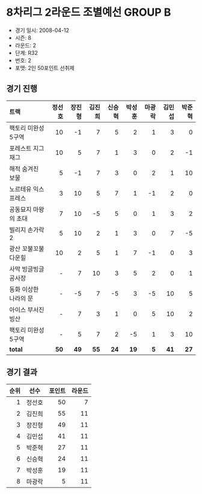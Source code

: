# 8차리그 2라운드 조별예선 GROUP B

- 경기 일시: 2008-04-12
- 시즌: 8
- 라운드: 2
- 단계: R32
- 번호: 2
- 포맷: 2인 50포인트 선취제





## 경기 진행

| 트랙 | 정선호 | 장진형 | 김진희 | 신승혁 | 박성훈 | 마광락 | 김민섭 | 박준혁 |
|:---|---:|---:|---:|---:|---:|---:|---:|---:|
| 팩토리 미완성 5구역 | 10 | -1 | 7 | 5 | 2 | 1 | 3 | 0 |
| 포레스트 지그재그 | 10 | 5 | 7 | 1 | 3 | 0 | 2 | -1 |
| 해적 숨겨진 보물 | 5 | -1 | 7 | 3 | 0 | 2 | 1 | 10 |
| 노르테유 익스프레스 | 3 | 10 | 5 | 7 | 1 | -1 | 2 | 0 |
| 공동묘지 마왕의 초대 | 7 | 10 | -5 | 5 | 0 | 1 | 3 | 2 |
| 빌리지 손가락 2 | 5 | 10 | 2 | 1 | 3 | 0 | 7 | -5 |
| 광산 꼬불꼬불 다운힐 | 10 | 2 | 5 | 1 | 7 | -1 | 0 | 3 |
| 사막 빙글빙글 공사장 | - | 7 | 10 | 3 | 5 | 2 | 0 | 1 |
| 동화 이상한 나라의 문 | - | -5 | 7 | -5 | 3 | -5 | 10 | 5 |
| 아이스 부서진 빙산 | - | 7 | 3 | 1 | 0 | 5 | 10 | 2 |
| 팩토리 미완성 5구역 | - | 5 | 7 | 2 | -5 | 1 | 3 | 10 |
| __total__ | __50__ | __49__ | __55__ | __24__ | __19__ | __5__ | __41__ | __27__ |




## 경기 결과

| 순위 | 선수 | 포인트 | 라운드 |
|---:|:---:|---:|---:|
| 1 | 정선호 | 50 | 7 |
| 2 | 김진희 | 55 | 11 |
| 3 | 장진형 | 49 | 11 |
| 4 | 김민섭 | 41 | 11 |
| 5 | 박준혁 | 27 | 11 |
| 6 | 신승혁 | 24 | 11 |
| 7 | 박성훈 | 19 | 11 |
| 8 | 마광락 | 5 | 11 |

